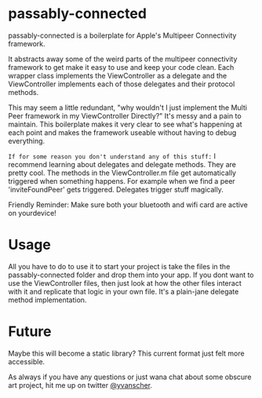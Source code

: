 passably-connected
==================

passably-connected is a boilerplate for Apple's Multipeer Connectivity framework.

It abstracts away some of the weird parts of the multipeer connectivity
framework to get make it easy to use and keep your code clean. Each
wrapper class implements the ViewController as a delegate and
the ViewController implements each of those delegates and
their protocol methods.

This may seem a little redundant, "why wouldn't I just implement the Multi Peer
framework in my ViewController Directly?" It's messy and a pain to maintain.
This boilerplate makes it very clear to see what's happening at each point
and makes the framework useable without having to debug everything.

`If for some reason you don't understand any of this stuff:` I recommend learning about
delegates and delegate methods. They are pretty cool. The methods in the
ViewController.m file get automatically triggered when something
happens. For example when we find a peer 'inviteFoundPeer'
gets triggered. Delegates trigger stuff magically.

Friendly Reminder: Make sure both your bluetooth and wifi card are
active on yourdevice!

Usage
=====
All you have to do to use it to start your project is take the files in the
passably-connected folder and drop them into your app. If you dont want
to use the ViewController files, then just look at how the other
files interact with it and replicate that logic in your own
file. It's a plain-jane delegate method implementation.

Future
======
Maybe this will become a static library? This current format just felt more
accessible.

As always if you have any questions or just wana chat about some obscure art project,
hit me up on twitter <a href="https://twitter.com/yvanscher">@yvanscher</a>.

